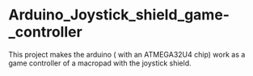 # Arduino_Joystick_shield_game-_controller
This project makes the arduino ( with an ATMEGA32U4 chip) work as a game controller of a macropad with the joystick shield. 
